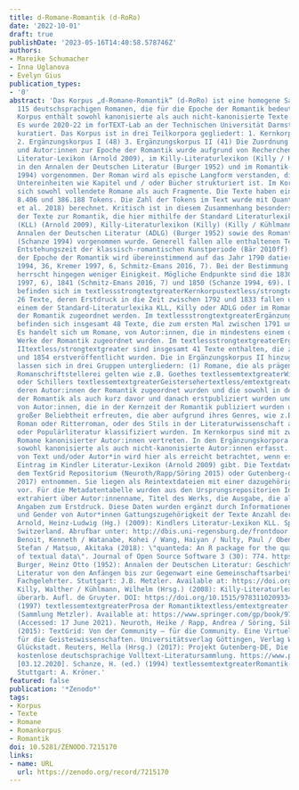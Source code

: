 ```yaml
---
title: d-Romane-Romantik (d-RoRo)
date: '2022-10-01'
draft: true
publishDate: '2023-05-16T14:40:58.578746Z'
authors:
- Mareike Schumacher
- Inna Uglanova
- Evelyn Gius
publication_types:
- '0'
abstract: 'Das Korpus „d-Romane-Romantik“ (d-RoRo) ist eine homogene Sammlung aus
  115 deutschsprachigen Romanen, die für die Epoche der Romantik bedeutsam sind. Das
  Korpus enthält sowohl kanonisierte als auch nicht-kanonisierte Texte und Autor:innen.
  Es wurde 2020-22 im forTEXT-Lab an der Technischen Universität Darmstadt literaturwissenschaftlich
  kuratiert. Das Korpus ist in drei Teilkorpora gegliedert: 1. Kernkorpus (26 Texte)
  2. Ergänzungskorpus I (48) 3. Ergänzungskorpus II (41) Die Zuordnung von Texten
  und Autor:innen zur Epoche der Romantik wurde aufgrund von Recherchen im Kindler
  Literatur-Lexikon (Arnold 2009), im Killy-Literaturlexikon (Killy / Kühlmann 2008),
  in den Annalen der Deutschen Literatur (Burger 1952) und im Romantik-Handbuch (Schanze
  1994) vorgenommen. Der Roman wird als epische Langform verstanden, die häufig in
  Untereinheiten wie Kapitel und / oder Bücher strukturiert ist. Im Korpus befinden
  sich sowohl vollendete Romane als auch Fragmente. Die Texte haben eine Länge zwischen
  8.406 und 386.188 Tokens. Die Zahl der Tokens im Text wurde mit Quanteda für R (Benoit
  et al. 2018) berechnet. Kritisch ist in diesem Zusammenhang besonders die Zuordnung
  der Texte zur Romantik, die hier mithilfe der Standard Literaturlexika Kindler Literatur-Lexikon
  (KLL) (Arnold 2009), Killy-Literaturlexikon (Killy) (Killy / Kühlmann 2008) und
  Annalen der Deutschen Literatur (ADLG) (Burger 1952) sowie des Romantik-Handbuchs
  (Schanze 1994) vorgenommen wurde. Generell fallen alle enthaltenen Texte in die
  Entstehungszeit der klassisch-romantischen Kunstperiode (Bär 2010ff). Der Beginn
  der Epoche der Romantik wird übereinstimmend auf das Jahr 1790 datiert (vgl. Schanze
  1994, 36, Kremer 1997, 6, Schmitz-Emans 2016, 7). Bei der Bestimmung des Epochenendes
  herrscht hingegen weniger Einigkeit. Mögliche Endpunkte sind die 1830er (Kremer
  1997, 6), 1841 (Schmitz-Emans 2016, 7) und 1850 (Schanze 1994, 69). Darauf aufbauend
  befinden sich im textlessstrongtextgreaterKernkorpustextless/strongtextgreater insgesamt
  26 Texte, deren Erstdruck in die Zeit zwischen 1792 und 1833 fallen und die in mindestens
  einem der Standard-Literaturlexika KLL, Killy oder ADLG oder im Romantik-Handbuch
  der Romantik zugeordnet werden. Im textlessstrongtextgreaterErgänzungskorpus Itextless/strongtextgreater
  befinden sich insgesamt 48 Texte, die zum ersten Mal zwischen 1791 und 1841 erschienen.
  Es handelt sich um Romane, von Autor:innen, die in mindestens einem der oben erwähnten
  Werke der Romantik zugeordnet wurden. Im textlessstrongtextgreaterErgänzungskorpus
  IItextless/strongtextgreater sind insgesamt 41 Texte enthalten, die zwischen 1776
  und 1854 erstveröffentlicht wurden. Die in Ergänzungskorpus II hinzugefügten Daten
  lassen sich in drei Gruppen untergliedern: (1) Romane, die als prägend für die romantische
  Romanschriftstellerei gelten wie z.B. Goethes textlessemtextgreaterWilhelm Meistertextless/emtextgreater
  oder Schillers textlessemtextgreaterGeistersehertextless/emtextgreater, (2) Romane
  deren Autor:innen der Romantik zugeordnet wurden und die sowohl in der Kernzeit
  der Romantik als auch kurz davor und danach erstpubliziert wurden und (3) Romane
  von Autor:innen, die in der Kernzeit der Romantik publiziert wurden und sich oft
  großer Beliebtheit erfreuten, die aber aufgrund ihres Genres, wie z.B. historischer
  Roman oder Ritterroman, oder des Stils in der Literaturwissenschaft als Trivial-
  oder Populärliteratur klassifiziert wurden. Im Kernkorpus sind mit zwei Ausnahmen
  Romane kanonisierter Autor:innen vertreten. In den Ergänzungskorpora I und II sind
  sowohl kanonisierte als auch nicht-kanonisierte Autor:innen erfasst. Der Kanonisierungsstatus
  von Text und/oder Autor*in wird hier als erreicht betrachtet, wenn es einen eigenen
  Eintrag im Kindler Literatur-Lexikon (Arnold 2009) gibt. Die Textdateien wurden
  dem TextGrid Repositorium (Neuroth/Rapp/Söring 2015) oder Gutenberg-de (Reuters
  2017) entnommen. Sie liegen als Reintextdateien mit einer dazugehörigen Metadatentabelle
  vor. Für die Metadatentabelle wurden aus den Ursprungsrepositorien Informationen
  extrahiert über Autor:innenname, Titel des Werks, die Ausgabe, die als Vorlage diente,
  Angaben zum Erstdruck. Diese Daten wurden ergänzt durch Informationen zu Lebensdaten-
  und Gender von Autor*innen Gattungszugehörigkeit der Texte Anzahl der Wörter textlessstrongtextgreaterReferenzentextless/strongtextgreater
  Arnold, Heinz-Ludwig (Hg.) (2009): Kindlers Literatur-Lexikon KLL. Springer Nature
  Switzerland. Abrufbar unter: http://dbis.uni-regensburg.de/frontdoor.php?titel_id=2562.
  Benoit, Kenneth / Watanabe, Kohei / Wang, Haiyan / Nulty, Paul / Obeng, Adam / Müller,
  Stefan / Matsuo, Akitaka (2018): \"quanteda: An R package for the quantitative analysis
  of textual data\". Journal of Open Source Software 3 (30): 774. https://doi.org/10.21105/joss.00774.
  Burger, Heinz Otto (1952): Annalen der Deutschen Literatur: Geschichte der Deutschen
  Literatur von den Anfängen bis zur Gegenwart eine Gemeinschaftsarbeit Zahlreicher
  Fachgelehrter. Stuttgart: J.B. Metzler. Available at: https://doi.org/10.1007/978-3-476-99181-2.
  Killy, Walther / Kühlmann, Wilhelm (Hrsg.) (2008): Killy-Literaturlexikon. 2., vollst.
  überarb. Aufl. de Gruyter. DOI: https://doi.org/10.1515/9783110209334. Kremer, D.
  (1997) textlessemtextgreaterProsa der Romantiktextless/emtextgreater. J.B. Metzler
  (Sammlung Metzler). Available at: https://www.springer.com/gp/book/9783476102980
  (Accessed: 17 June 2021). Neuroth, Heike / Rapp, Andrea / Söring, Sibylle (Hrsg.)
  (2015): TextGrid: Von der Community — für die Community. Eine Virtuelle Forschungsumgebung
  für die Geisteswissenschaften. Universitätsverlag Göttingen, Verlag Werner Hülsbusch,
  Glückstadt. Reuters, Hella (Hrsg.) (2017): Projekt Gutenberg-DE, Die weltweit größte
  kostenlose deutschsprachige Volltext-Literatursammlung. https://www.projekt-gutenberg.org/
  [03.12.2020]. Schanze, H. (ed.) (1994) textlessemtextgreaterRomantik-Handbuchtextless/emtextgreater.
  Stuttgart: A. Kröner.'
featured: false
publication: '*Zenodo*'
tags:
- Korpus
- Texte
- Romane
- Romankorpus
- Romantik
doi: 10.5281/ZENODO.7215170
links:
- name: URL
  url: https://zenodo.org/record/7215170
---
```


